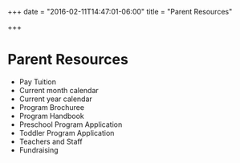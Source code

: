 +++
date = "2016-02-11T14:47:01-06:00"
title = "Parent Resources"

+++

# Parent Resources

* Pay Tuition
* Current month calendar
* Current year calendar
* Program Brochuree
* Program Handbook
* Preschool Program Application
* Toddler Program Application
* Teachers and Staff
* Fundraising
